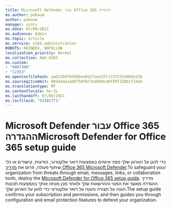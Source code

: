 ```yaml
---
title: Microsoft Defender עבור Office 365 ההגדרה
ms.author: pebaum
author: pebaum
manager: scotv
ms.date: 07/09/2021
ms.audience: Admin
ms.topic: article
ms.service: o365-administration
ROBOTS: NOINDEX, NOFOLLOW
localization_priority: Normal
ms.collection: Adm_O365
ms.custom:
- "9007398"
- "12353"
ms.openlocfilehash: aa613b6fb5966ea9a2faed3fc1737231d40da15b
ms.sourcegitcommit: 90544da1ad6f50f673add8dc46f89f328b1f24eb
ms.translationtype: MT
ms.contentlocale: he-IL
ms.lasthandoff: 07/09/2021
ms.locfileid: "53381771"
---
```

# <a name="microsoft-defender-for-office-365-setup-guide"></a><span data-ttu-id="3153e-102">Microsoft Defender עבור Office 365 ההגדרה</span><span class="sxs-lookup"><span data-stu-id="3153e-102">Microsoft Defender for Office 365 setup guide</span></span>

<span data-ttu-id="3153e-103">כדי להגן על הארגון שלך מפני איומים באמצעות דואר אלקטרוני, הודעות, קישורים או כלי שיתוף פעולה, פרוס את [מדריך Office 365 Microsoft Defender](https://admin.microsoft.com/adminportal/home#/modernonboarding/office365advancedthreatprotectionadvisor).</span><span class="sxs-lookup"><span data-stu-id="3153e-103">To safeguard your organization from threats through email, messages, links, or collaboration tools, deploy the [Microsoft Defender for Office 365‎ setup guide](https://admin.microsoft.com/adminportal/home#/modernonboarding/office365advancedthreatprotectionadvisor).</span></span> <span data-ttu-id="3153e-104">מדריך ההגדרה מאשר את המנוי וההרשאות שלך ולאחר מכן מנחה אותך באמצעות תכונות הגנה על תצורה והגנה על דואר אלקטרוני כדי להגן על הארגון שלך.</span><span class="sxs-lookup"><span data-stu-id="3153e-104">The setup guide confirms your subscription and permissions, and then guides you through configuration and email protection features to defend your organization.</span></span>